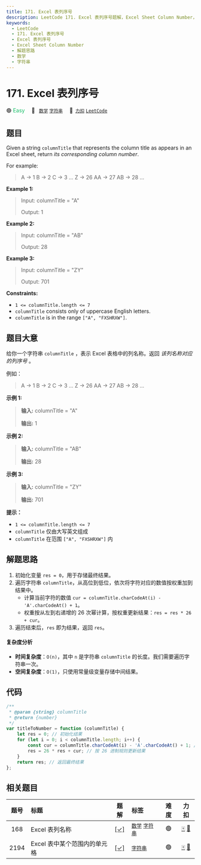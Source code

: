 ```yaml
---
title: 171. Excel 表列序号
description: LeetCode 171. Excel 表列序号题解，Excel Sheet Column Number，包含解题思路、复杂度分析以及完整的 JavaScript 代码实现。
keywords:
  - LeetCode
  - 171. Excel 表列序号
  - Excel 表列序号
  - Excel Sheet Column Number
  - 解题思路
  - 数学
  - 字符串
---
```


# 171. Excel 表列序号

🟢 <font color=#15bd66>Easy</font>&emsp; 🔖&ensp; [`数学`](/tag/math.md) [`字符串`](/tag/string.md)&emsp; 🔗&ensp;[`力扣`](https://leetcode.cn/problems/excel-sheet-column-number) [`LeetCode`](https://leetcode.com/problems/excel-sheet-column-number)

## 题目

Given a string `columnTitle` that represents the column title as appears in an
Excel sheet, return _its corresponding column number_.

For example:

> A -> 1
> B -> 2
> C -> 3
> ...
> Z -> 26
> AA -> 27
> AB -> 28
> ...

**Example 1:**

> Input: columnTitle = "A"
>
> Output: 1

**Example 2:**

> Input: columnTitle = "AB"
>
> Output: 28

**Example 3:**

> Input: columnTitle = "ZY"
>
> Output: 701

**Constraints:**

- `1 <= columnTitle.length <= 7`
- `columnTitle` consists only of uppercase English letters.
- `columnTitle` is in the range `["A", "FXSHRXW"]`.

## 题目大意

给你一个字符串 `columnTitle` ，表示 Excel 表格中的列名称。返回 _该列名称对应的列序号_ 。

例如：

> A -> 1
> B -> 2
> C -> 3
> ...
> Z -> 26
> AA -> 27
> AB -> 28
> ...

**示例 1:**

> **输入:** columnTitle = "A"
>
> **输出:** 1

**示例 2:**

> **输入:** columnTitle = "AB"
>
> **输出:** 28

**示例 3:**

> **输入:** columnTitle = "ZY"
>
> **输出:** 701

**提示：**

- `1 <= columnTitle.length <= 7`
- `columnTitle` 仅由大写英文组成
- `columnTitle` 在范围 `["A", "FXSHRXW"]` 内

## 解题思路

1. 初始化变量 `res = 0`，用于存储最终结果。
2. 遍历字符串 `columnTitle`，从高位到低位，依次将字符对应的数值按权重加到结果中。
   - 计算当前字符的数值 `cur = columnTitle.charCodeAt(i) - 'A'.charCodeAt() + 1`。
   - 权重按从左到右递增的 26 次幂计算，按权重更新结果：`res = res * 26 + cur`。
3. 遍历结束后，`res` 即为结果，返回 `res`。

#### 复杂度分析

- **时间复杂度**：`O(n)`，其中 `n` 是字符串 `columnTitle` 的长度。我们需要遍历字符串一次。
- **空间复杂度**：`O(1)`，只使用常量级变量存储中间结果。

## 代码

```javascript
/**
 * @param {string} columnTitle
 * @return {number}
 */
var titleToNumber = function (columnTitle) {
	let res = 0; // 初始化结果
	for (let i = 0; i < columnTitle.length; i++) {
		const cur = columnTitle.charCodeAt(i) - 'A'.charCodeAt() + 1; // 计算当前字符数值
		res = 26 * res + cur; // 按 26 进制规则更新结果
	}
	return res; // 返回最终结果
};
```

## 相关题目

<!-- prettier-ignore -->
| 题号 | 标题 | 题解 | 标签 | 难度 | 力扣 |
| :------: | :------ | :------: | :------ | :------: | :------: |
| 168 | Excel 表列名称 | [[✓]](/problem/0168.md) |  [`数学`](/tag/math.md) [`字符串`](/tag/string.md) | 🟢 | [🀄️](https://leetcode.cn/problems/excel-sheet-column-title) [🔗](https://leetcode.com/problems/excel-sheet-column-title) |
| 2194 | Excel 表中某个范围内的单元格 | [[✓]](/problem/2194.md) |  [`字符串`](/tag/string.md) | 🟢 | [🀄️](https://leetcode.cn/problems/cells-in-a-range-on-an-excel-sheet) [🔗](https://leetcode.com/problems/cells-in-a-range-on-an-excel-sheet) |